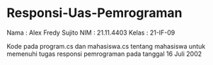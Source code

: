 # Responsi-Uas-Pemrograman
Nama : Alex Fredy Sujito
NIM : 21.11.4403
Kelas : 21-IF-09

Kode pada program.cs dan mahasiswa.cs tentang mahasiswa
untuk memenuhi tugas responsi pemrograman pada tanggal 16 Juli 2002
